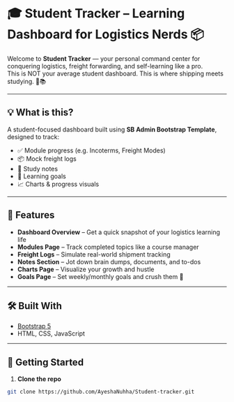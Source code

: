 # 🎓 Student Tracker – Learning Dashboard for Logistics Nerds 📦

Welcome to **Student Tracker** — your personal command center for conquering logistics, freight forwarding, and self-learning like a pro.  
This is NOT your average student dashboard. This is where shipping meets studying. 🚢📚

---

## 💡 What is this?

A student-focused dashboard built using **SB Admin Bootstrap Template**, designed to track:
- ✅ Module progress (e.g. Incoterms, Freight Modes)
- 📦 Mock freight logs
- 📝 Study notes
- 🎯 Learning goals
- 📈 Charts & progress visuals

---

## 📁 Features

- **Dashboard Overview** – Get a quick snapshot of your logistics learning life
- **Modules Page** – Track completed topics like a course manager
- **Freight Logs** – Simulate real-world shipment tracking
- **Notes Section** – Jot down brain dumps, documents, and to-dos
- **Charts Page** – Visualize your growth and hustle
- **Goals Page** – Set weekly/monthly goals and crush them 💪

---

## 🛠 Built With

- [Bootstrap 5](https://getbootstrap.com/)
- HTML, CSS, JavaScript

---

## 🚀 Getting Started

1. **Clone the repo**

```bash
git clone https://github.com/AyeshaNuhha/Student-tracker.git
